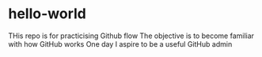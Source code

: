 # hello-world
THis repo is for practicising Github flow
The objective is to become familiar with how GitHub works
One day I aspire to be a useful GitHub admin
